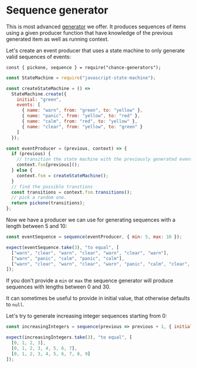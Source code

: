 # Sequence generator

This is most advanced [generator](../generator/) we offer.
It produces sequences of items using a given producer function that have
knowledge of the previous generated item as well as running context.

Let's create an event producer that uses a state machine to only generate valid
sequences of events:

```js#evaluate:false
const { pickone, sequence } = require("chance-generators");
```

```js
const StateMachine = require("javascript-state-machine");

const createStateMachine = () =>
  StateMachine.create({
    initial: "green",
    events: [
      { name: "warn", from: "green", to: "yellow" },
      { name: "panic", from: "yellow", to: "red" },
      { name: "calm", from: "red", to: "yellow" },
      { name: "clear", from: "yellow", to: "green" }
    ]
  });

const eventProducer = (previous, context) => {
  if (previous) {
    // transition the state machine with the previously generated event
    context.fsm[previous]();
  } else {
    context.fsm = createStateMachine();
  }
  // find the possible transtions
  const transitions = context.fsm.transitions();
  // pick a random one.
  return pickone(transitions);
};
```

Now we have a producer we can use for generating sequences with a length between
5 and 10:

```js
const eventSequence = sequence(eventProducer, { min: 5, max: 10 });

expect(eventSequence.take(3), "to equal", [
  ["warn", "clear", "warn", "clear", "warn", "clear", "warn"],
  ["warn", "panic", "calm", "panic", "calm"],
  ["warn", "clear", "warn", "clear", "warn", "panic", "calm", "clear", "warn", "clear"]
]);
```

If you don't provide a `min` or `max` the sequence generator will produce
sequences with lengths between 0 and 30.

It can sometimes be useful to provide in initial value, that otherwise defaults
to `null`.

Let's try to generate increasing integer sequences starting from 0:

```js
const increasingIntegers = sequence(previous => previous + 1, { initialValue: -1, max: 10 });

expect(increasingIntegers.take(3), "to equal", [
  [0, 1, 2, 3],
  [0, 1, 2, 3, 4, 5, 6, 7],
  [0, 1, 2, 3, 4, 5, 6, 7, 8, 9]
]);
```
